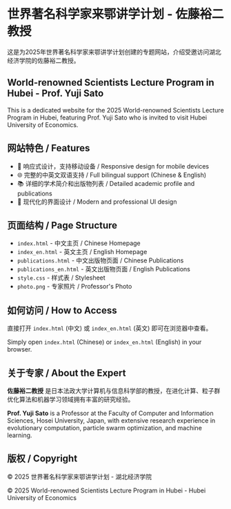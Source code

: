 # 世界著名科学家来鄂讲学计划 - 佐藤裕二教授

这是为2025年世界著名科学家来鄂讲学计划创建的专题网站，介绍受邀访问湖北经济学院的佐藤裕二教授。

## World-renowned Scientists Lecture Program in Hubei - Prof. Yuji Sato

This is a dedicated website for the 2025 World-renowned Scientists Lecture Program in Hubei, featuring Prof. Yuji Sato who is invited to visit Hubei University of Economics.

## 网站特色 / Features

- 📱 响应式设计，支持移动设备 / Responsive design for mobile devices
- 🌐 完整的中英文双语支持 / Full bilingual support (Chinese & English)
- 📚 详细的学术简介和出版物列表 / Detailed academic profile and publications
- 🎨 现代化的界面设计 / Modern and professional UI design

## 页面结构 / Page Structure

- `index.html` - 中文主页 / Chinese Homepage
- `index_en.html` - 英文主页 / English Homepage
- `publications.html` - 中文出版物页面 / Chinese Publications
- `publications_en.html` - 英文出版物页面 / English Publications
- `style.css` - 样式表 / Stylesheet
- `photo.png` - 专家照片 / Professor's Photo

## 如何访问 / How to Access

直接打开 `index.html` (中文) 或 `index_en.html` (英文) 即可在浏览器中查看。

Simply open `index.html` (Chinese) or `index_en.html` (English) in your browser.

## 关于专家 / About the Expert

**佐藤裕二教授** 是日本法政大学计算机与信息科学部的教授，在进化计算、粒子群优化算法和机器学习领域拥有丰富的研究经验。

**Prof. Yuji Sato** is a Professor at the Faculty of Computer and Information Sciences, Hosei University, Japan, with extensive research experience in evolutionary computation, particle swarm optimization, and machine learning.

## 版权 / Copyright

© 2025 世界著名科学家来鄂讲学计划 - 湖北经济学院

© 2025 World-renowned Scientists Lecture Program in Hubei - Hubei University of Economics
